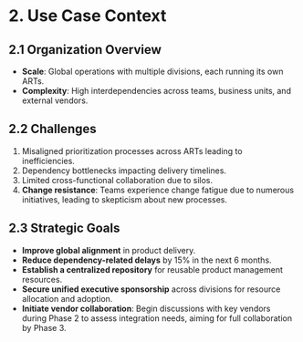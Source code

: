 # 2. Use Case Context

## 2.1 Organization Overview
- **Scale**: Global operations with multiple divisions, each running its own ARTs.
- **Complexity**: High interdependencies across teams, business units, and external vendors.

## 2.2 Challenges
1. Misaligned prioritization processes across ARTs leading to inefficiencies.
2. Dependency bottlenecks impacting delivery timelines.
3. Limited cross-functional collaboration due to silos.
4. **Change resistance**: Teams experience change fatigue due to numerous initiatives, leading to skepticism about new processes.

## 2.3 Strategic Goals
- **Improve global alignment** in product delivery.
- **Reduce dependency-related delays** by 15% in the next 6 months.
- **Establish a centralized repository** for reusable product management resources.
- **Secure unified executive sponsorship** across divisions for resource allocation and adoption.
- **Initiate vendor collaboration**: Begin discussions with key vendors during Phase 2 to assess integration needs, aiming for full collaboration by Phase 3.

